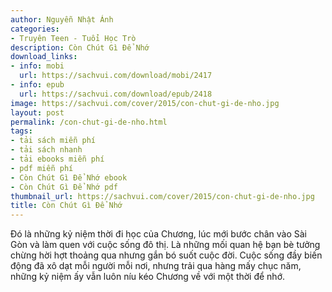 ```yaml
---
author: Nguyễn Nhật Ánh
categories:
- Truyên Teen - Tuổi Học Trò
description: Còn Chút Gì Để Nhớ
download_links:
- info: mobi
  url: https://sachvui.com/download/mobi/2417
- info: epub
  url: https://sachvui.com/download/epub/2418
image: https://sachvui.com/cover/2015/con-chut-gi-de-nho.jpg
layout: post
permalink: /con-chut-gi-de-nho.html
tags:
- tải sách miễn phí
- tải sách nhanh
- tải ebooks miễn phí
- pdf miễn phí
- Còn Chút Gì Để Nhớ ebook
- Còn Chút Gì Để Nhớ pdf
thumbnail_url: https://sachvui.com/cover/2015/con-chut-gi-de-nho.jpg
title: Còn Chút Gì Để Nhớ
---
```


 <div class="item-desc text-justify"> <p>Đó là những kỷ niệm thời đi học của Chương, lúc mới bước chân vào Sài Gòn và làm quen với cuộc sống đô thị. Là những mối quan hệ bạn bè tưởng chừng hời hợt thoảng qua nhưng gắn bó suốt cuộc đời. Cuộc sống đầy biến động đã xô dạt mỗi người mỗi nơi, nhưng trải qua hàng mấy chục năm, những kỷ niệm ấy vẫn luôn níu kéo Chương về với một thời để nhớ.</p> </div>
